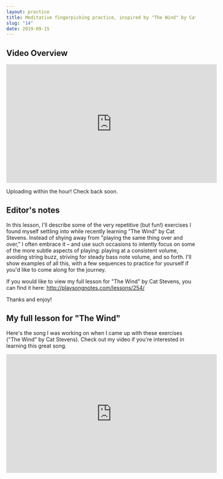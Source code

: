 ```yaml
---
layout: practice
title: Meditative fingerpicking practice, inspired by "The Wind" by Cat Stevens
slug: "14"
date: 2019-09-15
---
```


<!-- patreon_lesson_available: true
patreon_lesson_url: https://www.patreon.com/posts/28420165 -->



## Video Overview

<!-- Coming soon! -->

<iframe width="560" height="315" src="https://www.youtube.com/embed/IDZ73mtqBfM?showinfo=0" frameborder="0" allowfullscreen></iframe>

<!-- {% include pdf-module.html has_patreon_url=page.patreon_lesson_url patreon_url=page.patreon_lesson_url song_name=page.song_title %} -->

Uploading within the hour! Check back soon.

<!-- Coming soon! -->

## Editor's notes

In this lesson, I'll describe some of the very repetitive (but fun!) exercises I found myself settling into while recently learning "The Wind" by Cat Stevens. Instead of shying away from "playing the same thing over and over," I often embrace it – and use such occasions to intently focus on some of the more subtle aspects of playing: playing at a consistent volume, avoiding string buzz, striving for steady bass note volume, and so forth. I'll show examples of all this, with a few sequences to practice for yourself if you'd like to come along for the journey.

If you would like to view my full lesson for "The Wind" by Cat Stevens, you can find it here:
http://playsongnotes.com/lessons/254/

Thanks and enjoy!

## My full lesson for "The Wind"

Here's the song I was working on when I came up with these exercises ("The Wind" by Cat Stevens). Check out my video if you're interested in learning this great song.

<iframe width="560" height="315" src="https://www.youtube.com/embed/SLdUfxYg_28?showinfo=0" frameborder="0" allowfullscreen></iframe><br />
